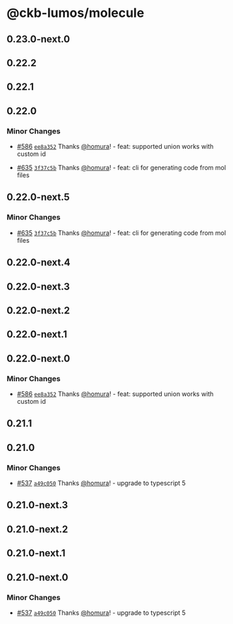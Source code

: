 # @ckb-lumos/molecule

## 0.23.0-next.0

## 0.22.2

## 0.22.1

## 0.22.0

### Minor Changes

- [#586](https://github.com/ckb-js/lumos/pull/586) [`ee8a352`](https://github.com/ckb-js/lumos/commit/ee8a35272bb1794794fc195c5b2bc7f0985c5da3) Thanks [@homura](https://github.com/homura)! - feat: supported union works with custom id

- [#635](https://github.com/ckb-js/lumos/pull/635) [`3f37c5b`](https://github.com/ckb-js/lumos/commit/3f37c5bf34eca113271b7215d473d2cc36dd934b) Thanks [@homura](https://github.com/homura)! - feat: cli for generating code from mol files

## 0.22.0-next.5

### Minor Changes

- [#635](https://github.com/ckb-js/lumos/pull/635) [`3f37c5b`](https://github.com/ckb-js/lumos/commit/3f37c5bf34eca113271b7215d473d2cc36dd934b) Thanks [@homura](https://github.com/homura)! - feat: cli for generating code from mol files

## 0.22.0-next.4

## 0.22.0-next.3

## 0.22.0-next.2

## 0.22.0-next.1

## 0.22.0-next.0

### Minor Changes

- [#586](https://github.com/ckb-js/lumos/pull/586) [`ee8a352`](https://github.com/ckb-js/lumos/commit/ee8a35272bb1794794fc195c5b2bc7f0985c5da3) Thanks [@homura](https://github.com/homura)! - feat: supported union works with custom id

## 0.21.1

## 0.21.0

### Minor Changes

- [#537](https://github.com/ckb-js/lumos/pull/537) [`a49c050`](https://github.com/ckb-js/lumos/commit/a49c050806de8b4c8d5e490fd36022c31382c98c) Thanks [@homura](https://github.com/homura)! - upgrade to typescript 5

## 0.21.0-next.3

## 0.21.0-next.2

## 0.21.0-next.1

## 0.21.0-next.0

### Minor Changes

- [#537](https://github.com/ckb-js/lumos/pull/537) [`a49c050`](https://github.com/ckb-js/lumos/commit/a49c050806de8b4c8d5e490fd36022c31382c98c) Thanks [@homura](https://github.com/homura)! - upgrade to typescript 5
